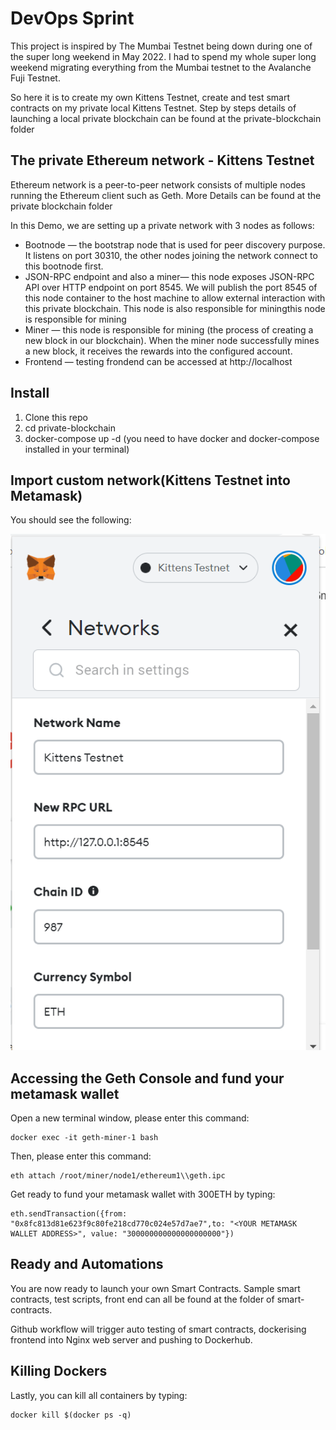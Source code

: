# DevOps Sprint

This project is inspired by The Mumbai Testnet being down during one of the super long weekend in May 2022. I had to spend my whole super long weekend migrating everything from the Mumbai testnet to the Avalanche Fuji Testnet.

So here it is to create my own Kittens Testnet, create and test smart contracts on my private local Kittens Testnet. Step by steps details of launching a local private blockchain can be found at the private-blockchain folder

## The private Ethereum network - Kittens Testnet

Ethereum network is a peer-to-peer network consists of multiple nodes running the Ethereum client such as Geth. More Details can be found at the private blockchain folder

In this Demo, we are setting up a private network with 3 nodes as follows:

  * Bootnode — the bootstrap node that is used for peer discovery purpose. It listens on port 30310, the other nodes joining the network connect to this bootnode first.
  * JSON-RPC endpoint and also a miner— this node exposes JSON-RPC API over HTTP endpoint on port 8545. We will publish the port 8545 of this node container to the host machine to allow external interaction with this private blockchain. This node is also responsible for miningthis node is responsible for mining
  * Miner — this node is responsible for mining (the process of creating a new block in our blockchain). When the miner node successfully mines a new block, it receives the rewards into the configured account.
  * Frontend — testing frondend can be accessed at http://localhost


## Install

1. Clone this repo
2. cd private-blockchain
3. docker-compose up -d (you need to have docker and docker-compose installed in your terminal)


## Import custom network(Kittens Testnet into Metamask)
You should see the following:

![import Kittens Testnet RPC](./private-blockchain/images/custom-network.PNG)

## Accessing the Geth Console and fund your metamask wallet

Open a new terminal window, please enter this command:

```
docker exec -it geth-miner-1 bash
```

Then, please enter this command:

```
eth attach /root/miner/node1/ethereum1\\geth.ipc
```

Get ready to fund your metamask wallet with 300ETH by typing: 

```
eth.sendTransaction({from: "0x8fc813d81e623f9c80fe218cd770c024e57d7ae7",to: "<YOUR METAMASK WALLET ADDRESS>", value: "300000000000000000000"})
```

## Ready and Automations

You are now ready to launch your own Smart Contracts. Sample smart contracts, test scripts, front end can all be found at the folder of smart-contracts. 

Github workflow will trigger auto testing of smart contracts, dockerising frontend into Nginx web server and pushing to Dockerhub.

## Killing Dockers

Lastly, you can kill all containers by typing:
```
docker kill $(docker ps -q)
```



